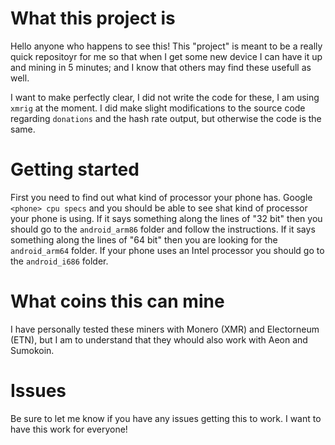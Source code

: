 # What this project is
Hello anyone who happens to see this! This "project" is meant to be a really quick repositoyr for me so that
when I get some new device I can have it up and mining in 5 minutes; and I know that others may find these usefull
as well.

I want to make perfectly clear, I did not write the code for these, I am using `xmrig` at the moment. I did make slight 
modifications to the source code regarding `donations` and the hash rate output, but otherwise the code is the same.

# Getting started
First you need to find out what kind of processor your phone has. Google `<phone> cpu specs` and you should be able to 
see shat kind of processor your phone is using. If it says something along the lines of "32 bit" then you should go to
the `android_arm86` folder and follow the instructions. If it says something along the lines of "64 bit" then you are 
looking for the `android_arm64` folder. If your phone uses an Intel processor you should go to the `android_i686` folder.

# What coins this can mine
I have personally tested these miners with Monero (XMR) and Electorneum (ETN), but I am to understand that they whould also work
with Aeon and Sumokoin.

# Issues
Be sure to let me know if you have any issues getting this to work. I want to have this work for everyone!
